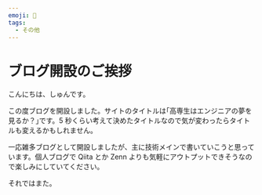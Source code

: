```yaml
---
emoji: 👋
tags:
  - その他
---
```


# ブログ開設のご挨拶

こんにちは、しゅんです。

この度ブログを開設しました。サイトのタイトルは｢高専生はエンジニアの夢を見るか？｣です。5 秒くらい考えて決めたタイトルなので気が変わったらタイトルも変えるかもしれません。

一応雑多ブログとして開設しましたが、主に技術メインで書いていこうと思っています。個人ブログで Qiita とか Zenn よりも気軽にアウトプットできそうなので楽しみにしていてください。

それではまた。
